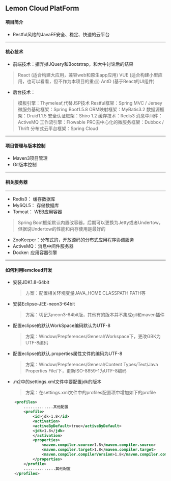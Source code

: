 Lemon Cloud PlatForm
---------------------------------------

#### 项目简介
* Restful风格的JavaEE安全、稳定、快速的云平台
---------------------------------------
#### 核心技术
* 前端技术：摒弃掉JQuery和Bootstrap，和大牛讨论后的结果
 >React (适合构建大应用，兼容web和原生app应用)
 >VUE (适合构建小型应用，也可以看看，但不作为本项目的重点)
 >AntD  (基于React的UI组件)
* 后台技术：
 >模板引擎：Thymeleaf,代替JSP技术
 >Restful框架：Spring MVC / Jersey
 >微服务基础框架：Spring Boot1.5.8
 >ORM映射框架：MyBatis3.2
 >数据源框架：Druid1.1.5
 >安全认证框架：Shiro 1.2
 >缓存技术：Redis3
 >消息中间件：ActiveMQ
 >工作流引擎：Flowable
 >PRC去中心化的微服务框架：Dubbox / Thrift
 >分布式云平台框架：Spring Cloud
---------------------------------------
#### 项目管理与版本控制
* Maven3项目管理
* Git版本控制
---------------------------------------
#### 相关服务器
---------------------------------------
* Redis3： 缓存数据库
* MySQL5： 存储数据库
* Tomcat： WEB应用容器
 >Spring Boot框架默认内置改容器，后期可以更换为Jetty或者Undertow，但据说Undertow的性能和内存使用是最好的
* ZooKeeper：分布式的，开放源码的分布式应用程序协调服务
* ActiveMQ：消息中间件服务器
* Docker: 应用容器引擎
---------------------------------------
#### 如何利用lemcloud开发
* 安装JDK1.8-64bit
 	>方案：配置相关环境变量JAVA_HOME CLASSPATH  PATH等
* 安装Eclipse-JEE-neon3-64bit 
	>方案：切记为neon3-64bit版，其他有的版本并不集成git和maven插件
* 配置eclipse的默认WorkSpace编码默认为UTF-8
	>方案：Window/Prepferences/General/Workspace下，更改GBK为UTF-8编码
* 配置eclipse的默认.properties属性文件的编码为UTF-8 
	>方案：Window/Prepferences/General/Content Types/Text/Java Properties File/下，更新ISO-8859-1为UTF-8编码
* .m2中的settings.xml文件中要配置jdk的版本
	>方案：在settings.xml文件中的profiles配置项中增加如下的profile
```xml
    <profiles>
        .............其他配置
        <profile>
        	<id>jdk-1.8</id>
        	<activation>
        	<activeByDefault>true</activeByDefault>
        	<jdk>1.8</jdk>
        	</activation>
        	<properties>
        	    <maven.compiler.source>1.8</maven.compiler.source>
        	    <maven.compiler.target>1.8</maven.compiler.target>
        	    <maven.compiler.compilerVersion>1.8</maven.compiler.compilerVersion>
        	</properties>
    	</profile>
        ..............其他配置
    </profiles>
```